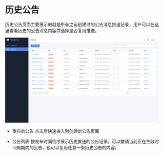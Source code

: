 # 历史公告


历史公告页面主要展示的就是所有之前创建过的公告消息推送记录，用户可以在这里查看历史的公告消息内容并选择是否复用推送。

![image-20240806102218415](media/image-20240806102218415.png)


- 发布新公告
  点击后快速进入到创建新公告页面

- 公告列表
  按发布时间倒序展示历史推送的公告记录，可以撤销当前正在生效时间周期内的公告，也可以复用任意一条历史公告的内容。